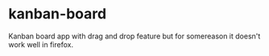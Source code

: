 # kanban-board
 Kanban board app with drag and drop feature but for somereason it doesn't work well in firefox.
